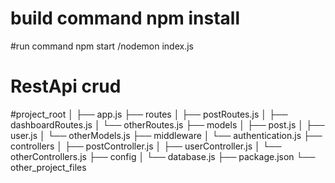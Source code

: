
# build command npm install
#run command  npm start /nodemon index.js

# RestApi crud <br>
#project_root
│
├── app.js
├── routes
│   ├── postRoutes.js
│   ├── dashboardRoutes.js
│   └── otherRoutes.js
├── models
│   ├── post.js
│   ├── user.js
│   └── otherModels.js
├── middleware
│   └── authentication.js
├── controllers
│   ├── postController.js
│   ├── userController.js
│   └── otherControllers.js
├── config
│   └── database.js
├── package.json
└── other_project_files
